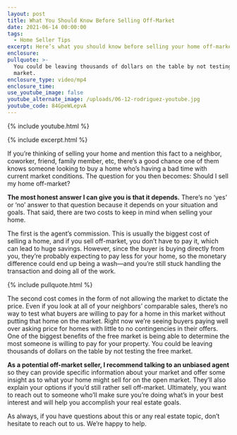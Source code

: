 ```yaml
---
layout: post
title: What You Should Know Before Selling Off-Market
date: 2021-06-14 00:00:00
tags:
  - Home Seller Tips
excerpt: Here’s what you should know before selling your home off-market.
enclosure:
pullquote: >-
  You could be leaving thousands of dollars on the table by not testing the free
  market.
enclosure_type: video/mp4
enclosure_time:
use_youtube_image: false
youtube_alternate_image: /uploads/06-12-rodriguez-youtube.jpg
youtube_code: 84GpeWLepvA
---
```

{% include youtube.html %}

{% include excerpt.html %}

If you’re thinking of selling your home and mention this fact to a neighbor, coworker, friend, family member, etc, there’s a good chance one of them knows someone looking to buy a home who’s having a bad time with current market conditions. The question for you then becomes: Should I sell my home off-market?

**The most honest answer I can give you is that it depends.** There’s no ‘yes’ or ‘no’ answer to that question because it depends on your situation and goals. That said, there are two costs to keep in mind when selling your home.

The first is the agent’s commission. This is usually the biggest cost of selling a home, and if you sell off-market, you don’t have to pay it, which can lead to huge savings. However, since the buyer is buying directly from you, they’re probably expecting to pay less for your home, so the monetary difference could end up being a wash—and you’re still stuck handling the transaction and doing all of the work.

{% include pullquote.html %}

The second cost comes in the form of not allowing the market to dictate the price. Even if you look at all of your neighbors’ comparable sales, there’s no way to test what buyers are willing to pay for a home in this market without putting that home on the market. Right now we’re seeing buyers paying well over asking price for homes with little to no contingencies in their offers. One of the biggest benefits of the free market is being able to determine the most someone is willing to pay for your property. You could be leaving thousands of dollars on the table by not testing the free market.

**As a potential off-market seller, I recommend talking to an unbiased agent** so they can provide specific information about your market and offer some insight as to what your home might sell for on the open market. They’ll also explain your options if you’d still rather sell off-market. Ultimately, you want to reach out to someone who’ll make sure you’re doing what’s in your best interest and will help you accomplish your real estate goals.

As always, if you have questions about this or any real estate topic, don’t hesitate to reach out to us. We’re happy to help.
